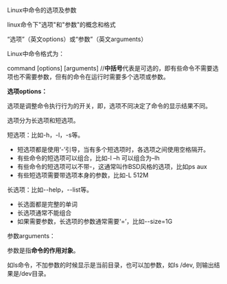
Linux中命令的选项及参数

linux命令下"选项"和"参数"的概念和格式

“选项”（英文options）或“参数”（英文arguments）

Linux中命令格式为：

command [options] [arguments] //**中括号**代表是可选的，即有些命令不需要选项也不需要参数，但有的命令在运行时需要多个选项或参数。

**选项options：**

选项是调整命令执行行为的开关，即，选项不同决定了命令的显示结果不同。

选项分为长选项和短选项。

短选项：比如-h，-l，-s等。

* 短选项都是使用‘-’引导，当有多个短选项时，各选项之间使用空格隔开。
* 有些命令的短选项可以组合，比如-l –h 可以组合为–lh
* 有些命令的短选项可以不带-，这通常叫作BSD风格的选项，比如ps aux
* 有些短选项需要带选项本身的参数，比如-L 512M

长选项：比如--help，--list等。

* 长选面都是完整的单词
* 长选项通常不能组合
* 如果需要参数，长选项的参数通常需要‘=’，比如--size=1G

参数arguments：

参数是指**命令的作用对象**。

如ls命令，不加参数的时候显示是当前目录，也可以加参数，如ls /dev, 则输出结果是/dev目录。